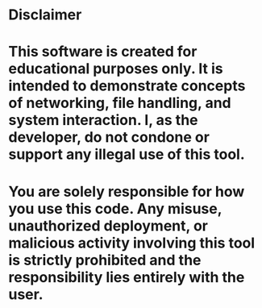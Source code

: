 # Disclaimer
# This software is created for educational purposes only. It is intended to demonstrate concepts of networking, file handling, and system interaction. I, as the developer, do not condone or support any illegal use of this tool.
#
# You are solely responsible for how you use this code. Any misuse, unauthorized deployment, or malicious activity involving this tool is strictly prohibited and the responsibility lies entirely with the user.